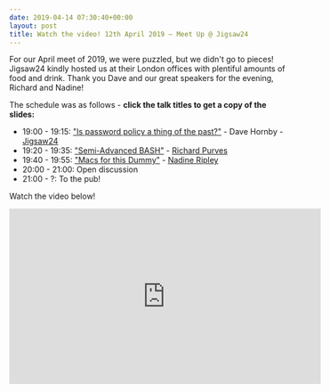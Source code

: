 ```yaml
---
date: 2019-04-14 07:30:40+00:00
layout: post
title: Watch the video! 12th April 2019 – Meet Up @ Jigsaw24
---
```


For our April meet of 2019, we were puzzled, but we didn't go to pieces! Jigsaw24 kindly hosted us at their London offices with plentiful amounts of food and drink. Thank you Dave and our great speakers for the evening, Richard and Nadine!

The schedule was as follows - **click the talk titles to get a copy of the slides:**

 	
* 19:00 - 19:15: ["Is password policy a thing of the past?"](/presentations/2019.04.12-LDNApplAdminsDave.pdf) - Dave Hornby - [Jigsaw24](https://www.jigsaw24.com/)
* 19:20 - 19:35: ["Semi-Advanced BASH"](/presentations/2019.04.12-LDNApplAdminsRichard.pdf) - [Richard Purves](https://www.richard-purves.com/)
* 19:40 - 19:55: ["Macs for this Dummy"](/presentations/2019.04.12-LDNApplAdminsNadine.pdf) - [Nadine Ripley](https://macadmins.slack.com/team/U2CK3GAMS/)
* 20:00 - 21:00: Open discussion
* 21:00 - ?: To the pub!


Watch the video below!

<iframe width="560" height="315" src="https://www.youtube.com/embed/3OYW1pzuGlM" frameborder="0" allow="accelerometer; autoplay; encrypted-media; gyroscope; picture-in-picture" allowfullscreen></iframe>